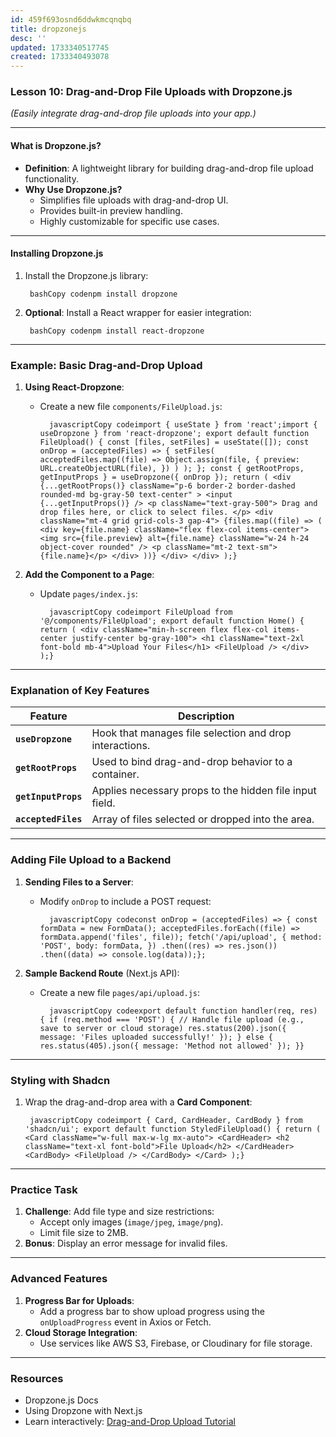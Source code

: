 ```yaml
---
id: 459f693osnd6ddwkmcqnqbq
title: dropzonejs
desc: ''
updated: 1733340517745
created: 1733340493078
---
```


### Lesson 10: **Drag-and-Drop File Uploads with Dropzone.js**

*(Easily integrate drag-and-drop file uploads into your app.)*

* * *

#### What is Dropzone.js?

- **Definition**: A lightweight library for building drag-and-drop file upload functionality.
- **Why Use Dropzone.js?**
    - Simplifies file uploads with drag-and-drop UI.
    - Provides built-in preview handling.
    - Highly customizable for specific use cases.

* * *

#### Installing Dropzone.js

1. Install the Dropzone.js library:

        bashCopy codenpm install dropzone
2. **Optional**: Install a React wrapper for easier integration:

        bashCopy codenpm install react-dropzone

* * *

### Example: Basic Drag-and-Drop Upload

1. **Using React-Dropzone**:

    - Create a new file `components/FileUpload.js`:

            javascriptCopy codeimport { useState } from 'react';import { useDropzone } from 'react-dropzone'; export default function FileUpload() { const [files, setFiles] = useState([]); const onDrop = (acceptedFiles) => { setFiles( acceptedFiles.map((file) => Object.assign(file, { preview: URL.createObjectURL(file), }) ) ); }; const { getRootProps, getInputProps } = useDropzone({ onDrop }); return ( <div {...getRootProps()} className="p-6 border-2 border-dashed rounded-md bg-gray-50 text-center" > <input {...getInputProps()} /> <p className="text-gray-500"> Drag and drop files here, or click to select files. </p> <div className="mt-4 grid grid-cols-3 gap-4"> {files.map((file) => ( <div key={file.name} className="flex flex-col items-center"> <img src={file.preview} alt={file.name} className="w-24 h-24 object-cover rounded" /> <p className="mt-2 text-sm">{file.name}</p> </div> ))} </div> </div> );}
2. **Add the Component to a Page**:

    - Update `pages/index.js`:

            javascriptCopy codeimport FileUpload from '@/components/FileUpload'; export default function Home() { return ( <div className="min-h-screen flex flex-col items-center justify-center bg-gray-100"> <h1 className="text-2xl font-bold mb-4">Upload Your Files</h1> <FileUpload /> </div> );}

* * *

### Explanation of Key Features

| Feature | Description |
| --- | --- |
| **`useDropzone`** | Hook that manages file selection and drop interactions. |
| **`getRootProps`** | Used to bind drag-and-drop behavior to a container. |
| **`getInputProps`** | Applies necessary props to the hidden file input field. |
| **`acceptedFiles`** | Array of files selected or dropped into the area. |

* * *

### Adding File Upload to a Backend

1. **Sending Files to a Server**:

    - Modify `onDrop` to include a POST request:

            javascriptCopy codeconst onDrop = (acceptedFiles) => { const formData = new FormData(); acceptedFiles.forEach((file) => formData.append('files', file)); fetch('/api/upload', { method: 'POST', body: formData, }) .then((res) => res.json()) .then((data) => console.log(data));};
2. **Sample Backend Route** (Next.js API):

    - Create a new file `pages/api/upload.js`:

            javascriptCopy codeexport default function handler(req, res) { if (req.method === 'POST') { // Handle file upload (e.g., save to server or cloud storage) res.status(200).json({ message: 'Files uploaded successfully!' }); } else { res.status(405).json({ message: 'Method not allowed' }); }}

* * *

### Styling with Shadcn

1. Wrap the drag-and-drop area with a **Card Component**:

        javascriptCopy codeimport { Card, CardHeader, CardBody } from 'shadcn/ui'; export default function StyledFileUpload() { return ( <Card className="w-full max-w-lg mx-auto"> <CardHeader> <h2 className="text-xl font-bold">File Upload</h2> </CardHeader> <CardBody> <FileUpload /> </CardBody> </Card> );}

* * *

### Practice Task

1. **Challenge**: Add file type and size restrictions:
    - Accept only images (`image/jpeg`, `image/png`).
    - Limit file size to 2MB.
2. **Bonus**: Display an error message for invalid files.

* * *

### Advanced Features

1. **Progress Bar for Uploads**:
    - Add a progress bar to show upload progress using the `onUploadProgress` event in Axios or Fetch.
2. **Cloud Storage Integration**:
    - Use services like AWS S3, Firebase, or Cloudinary for file storage.

* * *

### Resources

- Dropzone.js Docs
- Using Dropzone with Next.js
- Learn interactively: [Drag-and-Drop Upload Tutorial](https://www.youtube.com/watch?v=YVqMUE8ZzPE)